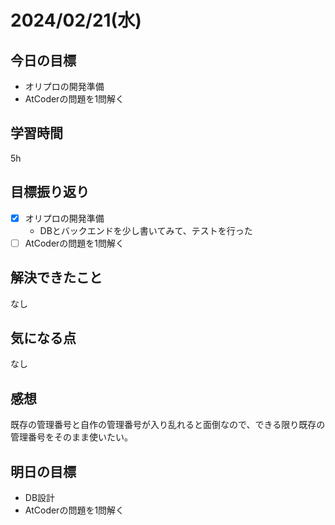 # 2024/02/21(水)

## 今日の目標
* オリプロの開発準備
* AtCoderの問題を1問解く

## 学習時間
5h

## 目標振り返り
* [x] オリプロの開発準備
  * DBとバックエンドを少し書いてみて、テストを行った
* [ ] AtCoderの問題を1問解く

## 解決できたこと
なし

## 気になる点
なし

## 感想
既存の管理番号と自作の管理番号が入り乱れると面倒なので、できる限り既存の管理番号をそのまま使いたい。

## 明日の目標
* DB設計
* AtCoderの問題を1問解く